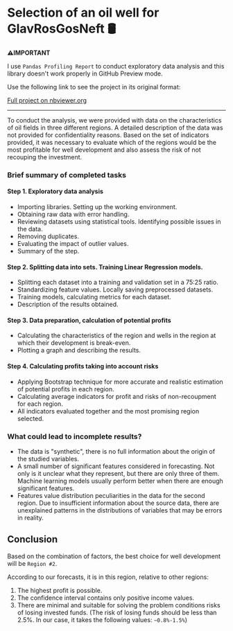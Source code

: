 # Selection of an oil well for GlavRosGosNeft 🛢

<b>⚠️IMPORTANT</b>
<p>I use <code>Pandas Profiling Report</code> to conduct exploratory data analysis and this library doesn't work properly in GitHub Preview mode.</p>

Use the following link to see the project in its original format:

[Full project on nbviewer.org](https://nbviewer.org/github/gndvrn/data-science-projects/blob/main/Selection-of-an-oil-well-for-GlavRosGosNeft/Selection-of-an-oil-well-for-GlavRosGosNeft.ipynb)
    
---
    
To conduct the analysis, we were provided with data on the characteristics of oil fields in three different regions. A detailed description of the data was not provided for confidentiality reasons. Based on the set of indicators provided, it was necessary to evaluate which of the regions would be the most profitable for well development and also assess the risk of not recouping the investment.

### Brief summary of completed tasks

#### Step 1. Exploratory data analysis
- Importing libraries. Setting up the working environment.
- Obtaining raw data with error handling.
- Reviewing datasets using statistical tools. Identifying possible issues in the data.
- Removing duplicates.
- Evaluating the impact of outlier values.
- Summary of the step.

#### Step 2. Splitting data into sets. Training Linear Regression models.
- Splitting each dataset into a training and validation set in a 75:25 ratio.
- Standardizing feature values. Locally saving preprocessed datasets.
- Training models, calculating metrics for each dataset.
- Description of the results obtained.

#### Step 3. Data preparation, calculation of potential profits
- Calculating the characteristics of the region and wells in the region at which their development is break-even.
- Plotting a graph and describing the results.

#### Step 4. Calculating profits taking into account risks
- Applying Bootstrap technique for more accurate and realistic estimation of potential profits in each region.
- Calculating average indicators for profit and risks of non-recoupment for each region.
- All indicators evaluated together and the most promising region selected.

### What could lead to incomplete results?
- The data is "synthetic", there is no full information about the origin of the studied variables.
- A small number of significant features considered in forecasting. Not only is it unclear what they represent, but there are only three of them. Machine learning models usually perform better when there are enough significant features.
- Features value distribution peculiarities in the data for the second region. Due to insufficient information about the source data, there are unexplained patterns in the distributions of variables that may be errors in reality.

## Conclusion

Based on the combination of factors, the best choice for well development will be `Region #2`.

According to our forecasts, it is in this region, relative to other regions:
1. The highest profit is possible.
2. The confidence interval contains only positive income values.
3. There are minimal and suitable for solving the problem conditions risks of losing invested funds. (The risk of losing funds should be less than 2.5%. In our case, it takes the following values: `~0.8%-1.5%`)
